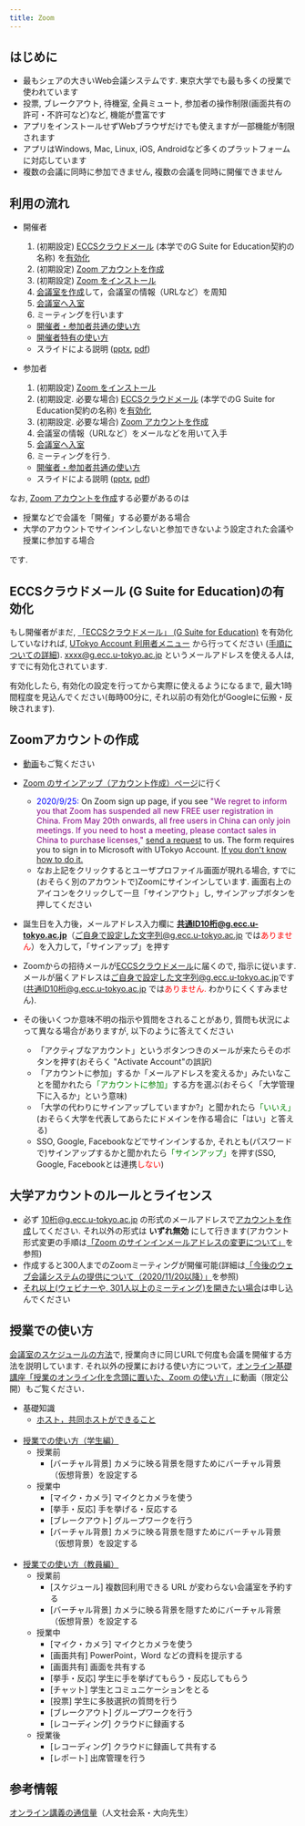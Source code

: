 ```yaml
---
title: Zoom
---
```

## はじめに

* 最もシェアの大きいWeb会議システムです. 東京大学でも最も多くの授業で使われています
* 投票, ブレークアウト, 待機室, 全員ミュート, 参加者の操作制限(画面共有の許可・不許可など)など, 機能が豊富です
* アプリをインストールせずWebブラウザだけでも使えますが一部機能が制限されます
* アプリはWindows, Mac, Linux, iOS, Androidなど多くのプラットフォームに対応しています
* 複数の会議に同時に参加できません, 複数の会議を同時に開催できません

## 利用の流れ

* 開催者
  1. (初期設定) <a href="https://www.ecc.u-tokyo.ac.jp/announcement/2016/02/08_2116.html" target="_blank">ECCSクラウドメール</a> (本学でのG Suite for Education契約の名称) を<a href="#g_suite">有効化</a>
  1. (初期設定) <a href="#create_account" target="">Zoom アカウントを作成</a>
  1. (初期設定) <a href="install" target="">Zoom をインストール</a>
  1. <a href="create_room" target="">会議室を作成</a>して，会議室の情報（URLなど）を周知
  1. <a href="join" target="">会議室へ入室</a>
  1. ミーティングを行います
    * <a href="how_to_use" target="">開催者・参加者共通の使い方</a>
    * <a href="how_to_use_host" target="">開催者特有の使い方</a>
    * スライドによる説明 (<a href="files/Zoom-how.pptx">pptx</a>, <a href="files/Zoom-how.pdf">pdf</a>)
  
* 参加者
  1. (初期設定) <a href="install" target="">Zoom をインストール</a>
  1. (初期設定. 必要な場合) <a href="https://www.ecc.u-tokyo.ac.jp/announcement/2016/02/08_2116.html" target="_blank">ECCSクラウドメール</a> (本学でのG Suite for Education契約の名称) を<a href="#g_suite">有効化</a>
  1. (初期設定. 必要な場合) <a href="#create_account" target="">Zoom アカウントを作成</a>
  1. 会議室の情報（URLなど）をメールなどを用いて入手
  1. <a href="join" target="">会議室へ入室</a>
  1. ミーティングを行う.
    * <a href="how_to_use" target="">開催者・参加者共通の使い方</a>
    * スライドによる説明 (<a href="files/Zoom-how.pptx">pptx</a>, <a href="files/Zoom-how.pdf">pdf</a>)

なお, <a href="#create_account" target="">Zoom アカウントを作成</a>する必要があるのは

  * 授業などで会議を「開催」する必要がある場合
  * 大学のアカウントでサインインしないと参加できないよう設定された会議や授業に参加する場合

です.

<a name="g_suite"></a>
## ECCSクラウドメール (G Suite for Education)の有効化

もし開催者がまだ, <a href="https://www.ecc.u-tokyo.ac.jp/announcement/2016/02/08_2116.html" target="_blank">「ECCSクラウドメール」 (G Suite for Education)</a> を有効化していなければ, <a href="https://utacm.adm.u-tokyo.ac.jp/webmtn/LoginServlet" target="_blank">UTokyo Account 利用者メニュー</a> から行ってください (<a href="https://hwb.ecc.u-tokyo.ac.jp/wp/literacy/email/initialize/" target="_blank">手順についての詳細</a>). xxxx@g.ecc.u-tokyo.ac.jp というメールアドレスを使える人は, すでに有効化されています.

有効化したら, 有効化の設定を行ってから実際に使えるようになるまで, 最大1時間程度を見込んでください(毎時00分に, それ以前の有効化がGoogleに伝搬・反映されます).

<a name="create_account"></a>
## Zoomアカウントの作成

* <a href="https://youtu.be/ZdZH9_isFjA" target="_blank" rel="noopener">動画</a>もご覧ください

* <a href="https://zoom.us/signup" target="_blank" rel="noopener">Zoom のサインアップ（アカウント作成）ページ</a>に行く
  * <span style="color:blue;">2020/9/25:</span> On Zoom sign up page, if you see <font color="purple">"We regret to inform you that Zoom has suspended all new FREE user registration in China. From May 20th onwards, all free users in China can only join meetings. If you need to host a meeting, please contact sales in China to purchase licenses,"</font> <a href="https://forms.office.com/Pages/ResponsePage.aspx?id=T6978HAr10eaAgh1yvlMhHUY5ws7h1xGr9koV-KGC8RUQU8xUVJSUkxSWU85NkQ3RjQ0UkNFWE9SSC4u" target="_blank" rel="noopener">send a request</a> to us.  The form requires you to sign in to Microsoft with UTokyo Account.  <a href="/oc/index_2020_a#microsoft_365" target="_blank" rel="noopener">If you don't know how to do it.</a>
  * なお上記をクリックするとユーザプロファイル画面が現れる場合, すでに(おそらく別のアカウントで)Zoomにサインインしています. 画面右上のアイコンをクリックして一旦「サインアウト」し, サインアップボタンを押してください
* 誕生日を入力後，メールアドレス入力欄に <font color="purple"><b>共通ID10桁@g.ecc.u-tokyo.ac.jp</b></font>（ご自身で設定した文字列@g.ecc.u-tokyo.ac.jp では<font color="red">ありません</font>）を入力して，「サインアップ」を押す
* Zoomからの招待メールが<a href="https://mail.google.com/a/g.ecc.u-tokyo.ac.jp" target="_blank" rel="noopener">ECCSクラウドメール</a>に届くので, 指示に従います. メールが届くアドレスは<font color="purple">ご自身で設定した文字列@g.ecc.u-tokyo.ac.jp</font>です (共通ID10桁@g.ecc.u-tokyo.ac.jp では<font color="red">ありません.</font> わかりにくくすみません).
* その後いくつか意味不明の指示や質問をされることがあり, 質問も状況によって異なる場合がありますが, 以下のように答えてください
  * 「アクティブなアカウント」というボタンつきのメールが来たらそのボタンを押す(おそらく "Activate Account"の誤訳)
  * 「アカウントに参加」するか「メールアドレスを変えるか」みたいなことを聞かれたら<font color="green">「アカウントに参加」</font>する方を選ぶ(おそらく「大学管理下に入るか」という意味)
  * 「大学の代わりにサインアップしていますか?」と聞かれたら<font color="green">「いいえ」</font>(おそらく大学を代表してあらたにドメインを作る場合に「はい」と答える)
  * SSO, Google, Facebookなどでサインインするか, それとも(パスワードで)サインアップするかと聞かれたら<font color="green">「サインアップ」</font>を押す(SSO, Google, Facebookとは連携<font color="red">しない</font>)

## 大学アカウントのルールとライセンス

* 必ず <font color="purple">10桁@g.ecc.u-tokyo.ac.jp</font> の形式のメールアドレスで<a href="create_account" target="">アカウントを作成</a>してください. それ以外の形式は **いずれ無効** にして行きます(アカウント形式変更の手順は<a href="/notice/zoom-address">「Zoom のサインインメールアドレスの変更について」</a>を参照)
* 作成すると300人までのZoomミーティングが開催可能(詳細は<a href="/notice/webmeetingaccount20201120">「今後のウェブ会議システムの提供について（2020/11/20以降）」</a>を参照)
* <a href="https://forms.office.com/Pages/ResponsePage.aspx?id=T6978HAr10eaAgh1yvlMhI_ifmf7qdFDpTYBBcm0ltJUOUtWOE9PNkVXN1QzOVcxSFlJMFozTzRZQy4u" target="_blank" rel="noopener">それ以上(ウェビナーや, 301人以上のミーティング)を開きたい場合</a>は申し込んでください

## 授業での使い方
[会議室のスケジュールの方法](how_to_use_in_classroom_faculty_members#schedule)で, 授業向きに同じURLで何度も会議を開催する方法を説明しています.
それ以外の授業における使い方について，[オンライン基礎講座「授業のオンライン化を念頭に置いた、Zoom の使い方」](/events/2020-03-19/)に動画（限定公開）もご覧ください． 

* 基礎知識
  * [ホスト，共同ホストができること](/zoom/how/common/host_cohost)
  <br>
* [授業での使い方（学生編）](how_to_use_in_classroom_students)
  * 授業前
    * [バーチャル背景] カメラに映る背景を隠すためにバーチャル背景（仮想背景）を設定する
  * 授業中
    * [マイク・カメラ] マイクとカメラを使う
    * [挙手・反応] 手を挙げる・反応する
    * [ブレークアウト] グループワークを行う
    * [バーチャル背景] カメラに映る背景を隠すためにバーチャル背景（仮想背景）を設定する  
  <br>
* [授業での使い方（教員編）](how_to_use_in_classroom_faculty_members)
  * 授業前
    * [スケジュール] 複数回利用できる URL が変わらない会議室を予約する
    * [バーチャル背景] カメラに映る背景を隠すためにバーチャル背景（仮想背景）を設定する
  * 授業中
    * [マイク・カメラ] マイクとカメラを使う
    * [画面共有] PowerPoint，Word などの資料を提示する
    * [画面共有] 画面を共有する
    * [挙手・反応] 学生に手を挙げてもらう・反応してもらう
    * [チャット] 学生とコミュニケーションをとる
    * [投票] 学生に多肢選択の質問を行う
    * [ブレークアウト] グループワークを行う
    * [レコーディング] クラウドに録画する
  * 授業後
    * [レコーディング] クラウドに録画して共有する
    * [レポート] 出席管理を行う  

## 参考情報
[オンライン講義の通信量](https://scrapbox.io/utdh/%E3%82%AA%E3%83%B3%E3%83%A9%E3%82%A4%E3%83%B3%E8%AC%9B%E7%BE%A9%E3%81%AE%E9%80%9A%E4%BF%A1%E9%87%8F)（人文社会系・大向先生）



<!--
## サブページ一覧
* <a href="create_account" target="">大学のアカウントの作り方</a>  
* [Zoomのアカウントとライセンスに関する注意点](/zoom/zoom_signin)
* <a href="install" target="">インストールの方法</a>  
* <a href="create_room" target="">会議室の作り方（開催者用）</a>  
* <a href="join" target="">会議室の入り方</a>  
* Zoom の使い方
  * <a href="how_to_use" target="">開催者・参加者共通の使い方</a>  
  * <a href="how_to_use_host" target="">開催者特有の使い方</a>  
* [授業での使い方（学生編）](how_to_use_in_classroom_students)
* [授業での使い方（教員編）](how_to_use_in_classroom_faculty_members)


## お知らせ
* 大学のアカウントは，[アカウントの作り方](create_account)をよく読みながら作成してください．
* <font color="red">Zoomアカウントの<a href="../faq/#zoom">初期設定時のトラブルに関するFAQ</a></font>
* <a href="../notice/webmeetingtools">Web会議サービス「Zoom」「Webex」「Google Meet」の継続利用について</a>

## はじめに

* 2020年度Sセメスターは，**本学のGoogleメール（共通ID数字10桁@g.ecc.u-tokyo.ac.jp, 以下ECCSクラウドメールと呼びます）で作成した Zoom アカウントを用いることで最大参加人数500名で時間無制限の会議室を使えるようになりました**   
* ここでは Web会議ツール Zoom の特徴や利用の流れについて説明します．また，具体的な使い方が載ったサブページもあるため，適宜そちらをご参照ください．  
* 本ページでは基本的に PC での利用について説明しますが，タブレットやスマートフォンでもアプリを用いることで Zoom を使えます  

## Zoom を利用する上での注意事項
* 1つのアカウントでは**2つ以上の会議室を同時ホストできません**．
  * そのため，ブレークアウト機能をご利用いただくか，複数アカウントでそれぞれ会議室をホストしていただければ幸いです．   


## 大学の Zoom アカウントについて

* [アカウントの作り方](create_account)を読んで，大学のアカウントを作成してください
* [Zoomのアカウントとライセンスに関する注意点](zoom_signin)も合わせてお読みください

アカウント作成について
* 「会議に参加するだけの人」典型的には学生は基本的に**不要**です
  * ただ，学内限定の会議室に参加する人は必要です．一部の授業ではオンライン授業へのアクセスを制御するためにそのような設定にしていますので, そのような授業に参加する場合は作って下さい
* 「会議を開催する人」は**必要**です．つまり授業をするために会議の設定をする人, 典型的には教員, またはそれを代行するTAは必要です．

また，アカウントを作る必要がある場合，**大学の Zoom アカウントの作成方法は特殊**なので，<font color="red">まず<a href="create_account" target="">アカウントの作り方のページ</a>をよく読んでアカウントを作ってください</font>．  

-->

